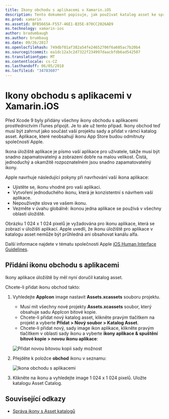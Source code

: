 ```yaml
---
title: Ikony obchodu s aplikacemi v Xamarin.iOS
description: Tento dokument popisuje, jak používat katalog asset ke správě ikonu App Store pro aplikace pro Xamarin.iOS. Ikony obchod byly dříve, spravované s iTunes připojit.
ms.prod: xamarin
ms.assetid: BFB5665A-F557-46E1-B35E-870CC2026AD9
ms.technology: xamarin-ios
author: bradumbaugh
ms.author: brumbaug
ms.date: 09/26/2017
ms.openlocfilehash: 749dbf01af382a54fe24652706f6a605ac7b20b4
ms.sourcegitcommit: ea1dc12a3c2d7322f234997daacbfdb6ad542507
ms.translationtype: MT
ms.contentlocale: cs-CZ
ms.lasthandoff: 06/05/2018
ms.locfileid: "34783607"
---
```

# <a name="app-store-icons-in-xamarinios"></a>Ikony obchodu s aplikacemi v Xamarin.iOS

Před Xcode 9 byly přidány všechny ikony obchodu s aplikacemi prostřednictvím iTunes připojit. Je to ale už tento případ. Ikony obchod teď musí být zahrnut jako součást vaší projektu sady a přidat v rámci katalog asset. Aplikace, které neobsahují ikonu App Store budou odmítnuty společností Apple.

Ikona úložiště aplikace je písmo vaší aplikace pro uživatele, takže musí být snadno zapamatovatelný a zobrazení dobře na malou velikost. Čistá, jednoduchý a okamžitě rozpoznatelném jsou snadno zapamatovatelný ikony.

Apple navrhuje následující pokyny při navrhování vaší ikona aplikace:

- Ujistěte se, ikonu vhodné pro vaši aplikaci.
- Vytvoření jednoduchého ikonu, která je konzistentní s návrhem vaší aplikace.
- Nepoužívejte slova ve vašem ikonu.
- Vezměte v úvahu globálně: ikonou jedna aplikace se používá v všechny oblasti úložiště.

Obrázku 1 024 x 1 024 pixelů je vyžadována pro ikonu aplikace, která se zobrazí v úložišti aplikací.  Apple uvedli, že ikonu úložiště pro aplikace v katalogu asset nemůže být průhledná ani obsahovat kanálu alfa.

Další informace najdete v tématu společnosti Apple [iOS Human Interface Guidelines](https://developer.apple.com/ios/human-interface-guidelines/icons-and-images/image-size-and-resolution/).

## <a name="adding-an-app-store-icon"></a>Přidání ikonu obchodu s aplikacemi

Ikony aplikace úložiště by měl nyní doručil katalog asset. 

Chcete-li přidat ikonu obchod takto:

1. Vyhledejte **AppIcon** image nastavit **Assets.xcassets** souboru projektu. 
    - Musí mít všechny nové projekty **Assets.xcassets** soubor, který obsahuje sadu AppIcon bitové kopie.
    - Chcete-li přidat nový katalog asset, klikněte pravým tlačítkem na projekt a vyberte **Přidat > Nový soubor > Katalog Asset**.
    - Chcete-li přidat nový, sady image ikon aplikace, klikněte pravým tlačítkem v oblasti sady ikonu a vyberte **ikony aplikace & spuštění bitové kopie > novou ikonu aplikace**:
    
    ![Přidat novou bitovou kopii sady možnost](app-store-icon-images/image1.png)

2. Přejděte k položce **obchod** ikonu v seznamu:

    ![Ikona obchodu s aplikacemi](app-store-icon-images/image2.png)

3. Klikněte na ikonu a vyhledejte image 1 024 x 1 024 pixelů. Uložte katalogu Asset Catalog.




## <a name="related-links"></a>Související odkazy

- [Správa ikony s Asset katalogů](~/ios/app-fundamentals/images-icons/app-icons.md#managing)
